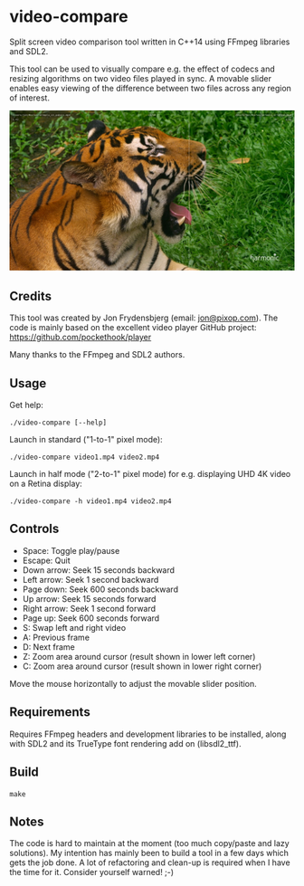 video-compare
=============

Split screen video comparison tool written in C++14 using FFmpeg libraries and SDL2. 

This tool can be used to visually compare e.g. the effect of codecs and resizing algorithms on
two video files played in sync. A movable slider enables easy viewing of the difference 
between two files across any region of interest.

![Screenshot](screenshot2.jpg?raw=true)

Credits
-------

This tool was created by Jon Frydensbjerg (email: jon@pixop.com). The code is mainly based on 
the excellent video player GitHub project: https://github.com/pockethook/player

Many thanks to the FFmpeg and SDL2 authors.

Usage
-----

Get help:

    ./video-compare [--help]

Launch in standard ("1-to-1" pixel mode):

    ./video-compare video1.mp4 video2.mp4

Launch in half mode ("2-to-1" pixel mode) for e.g. displaying UHD 4K video on a Retina display:

    ./video-compare -h video1.mp4 video2.mp4

Controls
--------

* Space: Toggle play/pause
* Escape: Quit
* Down arrow: Seek 15 seconds backward
* Left arrow: Seek 1 second backward
* Page down: Seek 600 seconds backward
* Up arrow: Seek 15 seconds forward
* Right arrow: Seek 1 second forward
* Page up: Seek 600 seconds forward
* S: Swap left and right video
* A: Previous frame
* D: Next frame
* Z: Zoom area around cursor (result shown in lower left corner)
* C: Zoom area around cursor (result shown in lower right corner)

Move the mouse horizontally to adjust the movable slider position.

Requirements
------------

Requires FFmpeg headers and development libraries to be installed, along with SDL2
and its TrueType font rendering add on (libsdl2_ttf).

Build
-----

    make

Notes
-----

The code is hard to maintain at the moment (too much copy/paste and lazy solutions). 
My intention has mainly been to build a tool in a few days which gets the job done. 
A lot of refactoring and clean-up is required when I have the time for it. Consider 
yourself warned! ;-)
